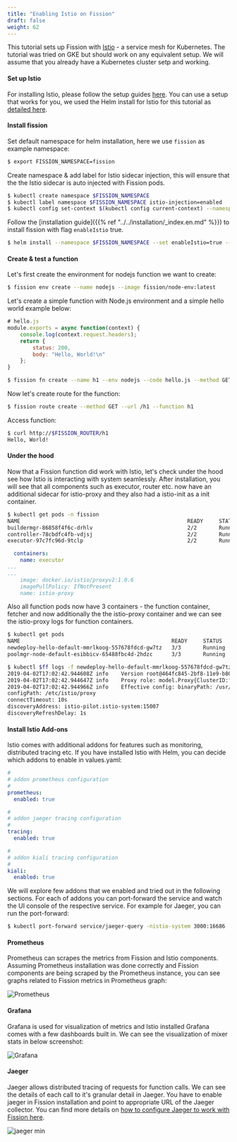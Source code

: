 ```yaml
---
title: "Enabling Istio on Fission"
draft: false
weight: 62
---
```


This tutorial sets up Fission with [Istio](https://istio.io/) - a service mesh for Kubernetes.
The tutorial was tried on GKE but should work on any equivalent setup.
We will assume that you already have a Kubernetes cluster setp and working.

#### Set up Istio

For installing Istio, please follow the setup guides [here](https://istio.io/docs/setup/kubernetes/install/).
You can use a setup that works for you, we used the Helm install for Istio for this tutorial as [detailed here](https://istio.io/latest/docs/setup/install/helm/).

#### Install fission

Set default namespace for helm installation, here we use `fission` as example namespace:

```bash
$ export FISSION_NAMESPACE=fission
```

Create namespace & add label for Istio sidecar injection, this will ensure that the the Istio sidecar is auto injected with Fission pods.

```bash
$ kubectl create namespace $FISSION_NAMESPACE
$ kubectl label namespace $FISSION_NAMESPACE istio-injection=enabled
$ kubectl config set-context $(kubectl config current-context) --namespace=$FISSION_NAMESPACE
```

Follow the [installation guide]({{% ref "../../installation/_index.en.md" %}}) to install fission with flag `enableIstio` true.

```bash
$ helm install --namespace $FISSION_NAMESPACE --set enableIstio=true --name istio-demo <chart-fission-all-url>
```

#### Create & test a function

Let's first create the environment for nodejs function we want to create:

```bash
$ fission env create --name nodejs --image fission/node-env:latest
```

Let's create a simple function with Node.js environment and a simple hello world example below:

```js
# hello.js
module.exports = async function(context) {
    console.log(context.request.headers);
    return {
        status: 200,
        body: "Hello, World!\n"
    };
}
```

```bash
$ fission fn create --name h1 --env nodejs --code hello.js --method GET
```

Now let's create route for the function:

```bash
$ fission route create --method GET --url /h1 --function h1
```

Access function:

```bash
$ curl http://$FISSION_ROUTER/h1
Hello, World!
```

#### Under the hood

Now that a Fission function did work with Istio, let's check under the hood see how Istio is interacting with system seamlessly.
After installation, you will see that all components such as executor, router etc. now have an additional sidecar for istio-proxy and they also had a istio-init as a init container.

```bash
$ kubectl get pods -n fission
NAME                                                     READY     STATUS             RESTARTS   AGE
buildermgr-86858f4f6c-drhlv                              2/2       Running            0          7m
controller-78cbdfc4fb-vdjsj                              2/2       Running            0          7m
executor-97c7fc96d-9tclp                                 2/2       Running            1          7m
```

```yaml
  containers:
    name: executor
...
...
    image: docker.io/istio/proxyv2:1.0.6
    imagePullPolicy: IfNotPresent
    name: istio-proxy
```

Also all function pods now have 3 containers - the function container, fetcher and now additionally the the istio-proxy container and we can see the istio-proxy logs for function containers.

```bash
$ kubectl get pods
NAME                                                READY     STATUS    RESTARTS   AGE
newdeploy-hello-default-mmrlkoog-557678fdcd-gw7tz   3/3       Running   2          9m
poolmgr-node-default-esibbicv-65488fbc4d-2hdzc      3/3       Running   0          9m

$ kubectl $ff logs -f newdeploy-hello-default-mmrlkoog-557678fdcd-gw7tz -c istio-proxy
2019-04-02T17:02:42.944608Z info    Version root@464fc845-2bf8-11e9-b805-0a580a2c0506-docker.io/istio-1.0.6-98598f88f6ee9c1e6b3f03b652d8e0e3cd114fa2-Clean
2019-04-02T17:02:42.944647Z info    Proxy role: model.Proxy{ClusterID:"", Type:"sidecar", IPAddress:"10.16.62.23", ID:"newdeploy-hello-default-mmrlkoog-557678fdcd-gw7tz.fission-function", Domain:"fission-function.svc.cluster.local", Metadata:map[string]string(nil)}
2019-04-02T17:02:42.944966Z info    Effective config: binaryPath: /usr/local/bin/envoy
configPath: /etc/istio/proxy
connectTimeout: 10s
discoveryAddress: istio-pilot.istio-system:15007
discoveryRefreshDelay: 1s

```

#### Install Istio Add-ons

Istio comes with additional addons for features such as monitoring, distributed tracing etc. If you have installed Istio with Helm, you can decide which addons to enable in values.yaml:

```yaml
#
# addon prometheus configuration
#
prometheus:
  enabled: true

#
# addon jaeger tracing configuration
#
tracing:
  enabled: true

#
# addon kiali tracing configuration
#
kiali:
  enabled: true
```

We will explore few addons that we enabled and tried out in the following sections.
For each of addons you can port-forward the service and watch the UI console of the respective service.
For example for Jaeger, you can run the port-forward:

```bash
$ kubectl port-forward service/jaeger-query -nistio-system 3000:16686
```

#### Prometheus

Prometheus can scrapes the metrics from Fission and Istio components.
Assuming Prometheus installation was done correctly and Fission components are being scraped by the Prometheus instance, you can see graphs related to Fission metrics in Prometheus graph:

![Prometheus](../assets/prometheus_fission.png)

#### Grafana

Grafana is used for visualization of metrics and Istio installed Grafana comes with a few dashboards built in.
We can see the visualization of mixer stats in below screenshot:

![Grafana](../assets/grafana.png)

#### Jaeger

Jaeger allows distributed tracing of requests for function calls.
We can see the details of each call to it's granular detail in Jaeger.
You have to enable jaeger in Fission installation and point to appropriate URL of the Jaeger collector.
You can find more details on [how to configure Jaeger to work with Fission here](/blog/monitor-fission-serverless-functions-with-opentracing/).

![jaeger min](../assets/jaeger.png)
